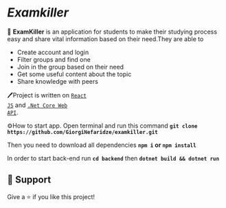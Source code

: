 # ***Examkiller***

📝 **ExamKiller** is an application for students to make their studying process easy and share vital information based on their need.They are able to 
-  Create account and login
- Filter groups and find one
- Join in the group based on their need
- Get some useful content about the topic
- Share knowledge with peers

🖊️Project is written on <code>[React JS](https://react.dev/)</code> and <code>[.Net Core Web API](https://dotnet.microsoft.com/en-us/)</code>.

⚙️How to start app. Open terminal and run this command 
**`git clone https://github.com/GiorgiNefaridze/examkiller.git`**

Then you need to download all dependencies
**`npm i` or `npm install`**

In order to start back-end run
**`cd backend`** then  **`dotnet build && dotnet run`**

## 🤝 Support

Give a ⭐️ if you like this project!